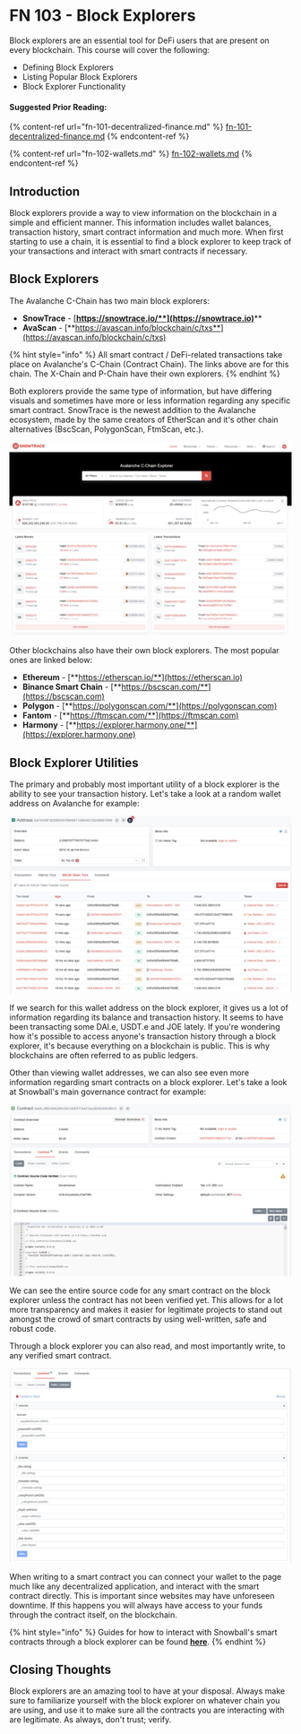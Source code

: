# FN 103 - Block Explorers

Block explorers are an essential tool for DeFi users that are present on every blockchain. This course will cover the following:

* Defining Block Explorers
* Listing Popular Block Explorers
* Block Explorer Functionality

#### Suggested Prior Reading:

{% content-ref url="fn-101-decentralized-finance.md" %}
[fn-101-decentralized-finance.md](fn-101-decentralized-finance.md)
{% endcontent-ref %}

{% content-ref url="fn-102-wallets.md" %}
[fn-102-wallets.md](fn-102-wallets.md)
{% endcontent-ref %}

## Introduction

Block explorers provide a way to view information on the blockchain in a simple and efficient manner. This information includes wallet balances, transaction history, smart contract information and much more. When first starting to use a chain, it is essential to find a block explorer to keep track of your transactions and interact with smart contracts if necessary.

## Block Explorers

The Avalanche C-Chain has two main block explorers:

* **SnowTrace** - [**https://snowtrace.io/**](https://snowtrace.io)****
* **AvaScan** - [**https://avascan.info/blockchain/c/txs**](https://avascan.info/blockchain/c/txs)

{% hint style="info" %}
All smart contract / DeFi-related transactions take place on Avalanche's C-Chain (Contract Chain). The links above are for this chain. The X-Chain and P-Chain have their own explorers.
{% endhint %}

Both explorers provide the same type of information, but have differing visuals and sometimes have more or less information regarding any specific smart contract. SnowTrace is the newest addition to the Avalanche ecosystem, made by the same creators of EtherScan and it's other chain alternatives (BscScan, PolygonScan, FtmScan, etc.).

![Snowtrace - Avalanche C-Chain's Main Block Explorer](<../../.gitbook/assets/image (12).png>)

Other blockchains also have their own block explorers. The most popular ones are linked below:

* **Ethereum** - [**https://etherscan.io/**](https://etherscan.io)
* **Binance Smart Chain** - [**https://bscscan.com/**](https://bscscan.com)
* **Polygon** - [**https://polygonscan.com/**](https://polygonscan.com)
* **Fantom** - [**https://ftmscan.com/**](https://ftmscan.com)
* **Harmony** - [**https://explorer.harmony.one/**](https://explorer.harmony.one)

## Block Explorer Utilities

The primary and probably most important utility of a block explorer is the ability to see your transaction history. Let's take a look at a random wallet address on Avalanche for example:

![Random Wallet on Avalanche](<../../.gitbook/assets/image (9).png>)

If we search for this wallet address on the block explorer, it gives us a lot of information regarding its balance and transaction history. It seems to have been transacting some DAI.e, USDT.e and JOE lately. If you're wondering how it's possible to access anyone's transaction history through a block explorer, it's because everything on a blockchain is public. This is why blockchains are often referred to as public ledgers.

Other than viewing wallet addresses, we can also see even more information regarding smart contracts on a block explorer. Let's take a look at Snowball's main governance contract for example:

![Snowball's Governance Contract on Avalanche](<../../.gitbook/assets/image (11).png>)

We can see the entire source code for any smart contract on the block explorer unless the contract has not been verified yet. This allows for a lot more transparency and makes it easier for legitimate projects to stand out amongst the crowd of smart contracts by using well-written, safe and robust code.

Through a block explorer you can also read, and most importantly write, to any verified smart contract.

![Writing to Snowball's Governance Contract on Avalanche](<../../.gitbook/assets/image (7).png>)

When writing to a smart contract you can connect your wallet to the page much like any decentralized application, and interact with the smart contract directly. This is important since websites may have unforeseen downtime. If this happens you will always have access to your funds through the contract itself, on the blockchain.

{% hint style="info" %}
Guides for how to interact with Snowball's smart contracts through a block explorer can be found [**here**](../../resources/guides/manual-contract-interaction.md).
{% endhint %}

## Closing Thoughts

Block explorers are an amazing tool to have at your disposal. Always make sure to familiarize yourself with the block explorer on whatever chain you are using, and use it to make sure all the contracts you are interacting with are legitimate. As always, don't trust; verify.
